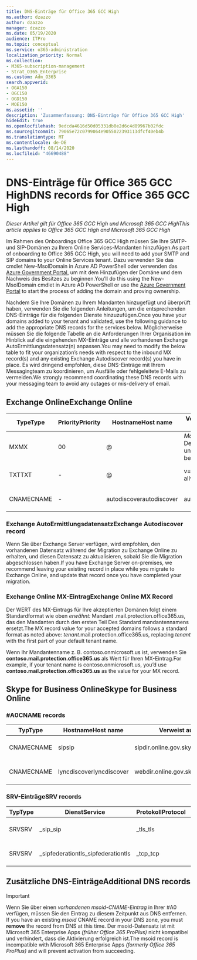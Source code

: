 ```yaml
---
title: DNS-Einträge für Office 365 GCC High
ms.author: dzazzo
author: dzazzo
manager: dzazzo
ms.date: 05/19/2020
audience: ITPro
ms.topic: conceptual
ms.service: o365-administration
localization_priority: Normal
ms.collection:
- M365-subscription-management
- Strat_O365_Enterprise
ms.custom: Adm_O365
search.appverid:
- OGA150
- OGC150
- OGD150
- MOE150
ms.assetid: ''
description: 'Zusammenfassung: DNS-Einträge für Office 365 GCC High'
hideEdit: true
ms.openlocfilehash: 9edcda4616d50d05331db0e2d6c4d89967b02fdc
ms.sourcegitcommit: 79065e72c0799064e9055022393113dfcf40eb4b
ms.translationtype: MT
ms.contentlocale: de-DE
ms.lasthandoff: 08/14/2020
ms.locfileid: "46690488"
---
```

# <a name="dns-records-for-office-365-gcc-high"></a><span data-ttu-id="bf62f-103">DNS-Einträge für Office 365 GCC High</span><span class="sxs-lookup"><span data-stu-id="bf62f-103">DNS records for Office 365 GCC High</span></span>

<span data-ttu-id="bf62f-104">*Dieser Artikel gilt für Office 365 GCC High und Microsoft 365 GCC High*</span><span class="sxs-lookup"><span data-stu-id="bf62f-104">*This article applies to Office 365 GCC High and Microsoft 365 GCC High*</span></span>

<span data-ttu-id="bf62f-105">Im Rahmen des Onboardings Office 365 GCC High müssen Sie Ihre SMTP- und SIP-Domänen zu Ihrem Online Services-Mandanten hinzufügen.</span><span class="sxs-lookup"><span data-stu-id="bf62f-105">As part of onboarding to Office 365 GCC High, you will need to add your SMTP and SIP domains to your Online Services tenant.</span></span>  <span data-ttu-id="bf62f-106">Dazu verwenden Sie das cmdlet New-MsolDomain in Azure AD PowerShell oder verwenden das [Azure Government Portal,](https://portal.azure.us) um mit dem Hinzufügen der Domäne und dem Nachweis des Besitzes zu beginnen.</span><span class="sxs-lookup"><span data-stu-id="bf62f-106">You’ll do this using the New-MsolDomain cmdlet in Azure AD PowerShell or use the [Azure Government Portal](https://portal.azure.us) to start the process of adding the domain and proving ownership.</span></span>

<span data-ttu-id="bf62f-107">Nachdem Sie Ihre Domänen zu Ihrem Mandanten hinzugefügt und überprüft haben, verwenden Sie die folgenden Anleitungen, um die entsprechenden DNS-Einträge für die folgenden Dienste hinzuzufügen.</span><span class="sxs-lookup"><span data-stu-id="bf62f-107">Once you have your domains added to your tenant and validated, use the following guidance to add the appropriate DNS records for the services below.</span></span>  <span data-ttu-id="bf62f-108">Möglicherweise müssen Sie die folgende Tabelle an die Anforderungen Ihrer Organisation im Hinblick auf die eingehenden MX-Einträge und alle vorhandenen Exchange AutoErmittlungsdatensatz(n) anpassen.</span><span class="sxs-lookup"><span data-stu-id="bf62f-108">You may need to modify the below table to fit your organization’s needs with respect to the inbound MX record(s) and any existing Exchange Autodiscover record(s) you have in place.</span></span>  <span data-ttu-id="bf62f-109">Es wird dringend empfohlen, diese DNS-Einträge mit Ihrem Messagingteam zu koordinieren, um Ausfälle oder fehlgeleitete E-Mails zu vermeiden.</span><span class="sxs-lookup"><span data-stu-id="bf62f-109">We strongly recommend coordinating these DNS records with your messaging team to avoid any outages or mis-delivery of email.</span></span>

## <a name="exchange-online"></a><span data-ttu-id="bf62f-110">Exchange Online</span><span class="sxs-lookup"><span data-stu-id="bf62f-110">Exchange Online</span></span>

| <span data-ttu-id="bf62f-111">Type</span><span class="sxs-lookup"><span data-stu-id="bf62f-111">Type</span></span> | <span data-ttu-id="bf62f-112">Priority</span><span class="sxs-lookup"><span data-stu-id="bf62f-112">Priority</span></span> | <span data-ttu-id="bf62f-113">Hostname</span><span class="sxs-lookup"><span data-stu-id="bf62f-113">Host name</span></span> | <span data-ttu-id="bf62f-114">Verweist auf Adresse oder Wert</span><span class="sxs-lookup"><span data-stu-id="bf62f-114">Points to address or value</span></span> | <span data-ttu-id="bf62f-115">TTL</span><span class="sxs-lookup"><span data-stu-id="bf62f-115">TTL</span></span> |
| --- | --- | --- | --- | --- |
| <span data-ttu-id="bf62f-116">MX</span><span class="sxs-lookup"><span data-stu-id="bf62f-116">MX</span></span> | <span data-ttu-id="bf62f-117">0</span><span class="sxs-lookup"><span data-stu-id="bf62f-117">0</span></span> | @ | <span data-ttu-id="bf62f-118">*Mandant*.mail.protection.office365.us (weitere Details finden Sie unten)</span><span class="sxs-lookup"><span data-stu-id="bf62f-118">*tenant*.mail.protection.office365.us (see below for additional details)</span></span> | <span data-ttu-id="bf62f-119">1 Hour</span><span class="sxs-lookup"><span data-stu-id="bf62f-119">1 Hour</span></span> |
| <span data-ttu-id="bf62f-120">TXT</span><span class="sxs-lookup"><span data-stu-id="bf62f-120">TXT</span></span> | - | @ | <span data-ttu-id="bf62f-121">v=spf1 include:spf.protection.office365.us -all</span><span class="sxs-lookup"><span data-stu-id="bf62f-121">v=spf1 include:spf.protection.office365.us -all</span></span> | <span data-ttu-id="bf62f-122">1 Hour</span><span class="sxs-lookup"><span data-stu-id="bf62f-122">1 Hour</span></span> |
| <span data-ttu-id="bf62f-123">CNAME</span><span class="sxs-lookup"><span data-stu-id="bf62f-123">CNAME</span></span> | - | <span data-ttu-id="bf62f-124">autodiscover</span><span class="sxs-lookup"><span data-stu-id="bf62f-124">autodiscover</span></span> | <span data-ttu-id="bf62f-125">autodiscover.office365.us</span><span class="sxs-lookup"><span data-stu-id="bf62f-125">autodiscover.office365.us</span></span> | <span data-ttu-id="bf62f-126">1 Hour</span><span class="sxs-lookup"><span data-stu-id="bf62f-126">1 Hour</span></span> |

### <a name="exchange-autodiscover-record"></a><span data-ttu-id="bf62f-127">Exchange AutoErmittlungsdatensatz</span><span class="sxs-lookup"><span data-stu-id="bf62f-127">Exchange Autodiscover record</span></span>

<span data-ttu-id="bf62f-128">Wenn Sie über Exchange Server verfügen, wird empfohlen, den vorhandenen Datensatz während der Migration zu Exchange Online zu erhalten, und diesen Datensatz zu aktualisieren, sobald Sie die Migration abgeschlossen haben.</span><span class="sxs-lookup"><span data-stu-id="bf62f-128">If you have Exchange Server on-premises, we recommend leaving your existing record in place while you migrate to Exchange Online, and update that record once you have completed your migration.</span></span> 

### <a name="exchange-online-mx-record"></a><span data-ttu-id="bf62f-129">Exchange Online MX-Eintrag</span><span class="sxs-lookup"><span data-stu-id="bf62f-129">Exchange Online MX Record</span></span>

<span data-ttu-id="bf62f-130">Der WERT des MX-Eintrags für Ihre akzeptierten Domänen folgt einem  Standardformat wie oben *erwähnt:* Mandant .mail.protection.office365.us, das den Mandanten durch den ersten Teil Des Standard mandantennamens ersetzt.</span><span class="sxs-lookup"><span data-stu-id="bf62f-130">The MX record value for your accepted domains follows a standard format as noted above: *tenant*.mail.protection.office365.us, replacing *tenant* with the first part of your default tenant name.</span></span>

<span data-ttu-id="bf62f-131">Wenn Ihr Mandantenname z. B. contoso.onmicrosoft.us ist, verwenden Sie **contoso.mail.protection.office365.us** als Wert für Ihren MX-Eintrag.</span><span class="sxs-lookup"><span data-stu-id="bf62f-131">For example, if your tenant name is contoso.onmicrosoft.us, you’d use **contoso.mail.protection.office365.us** as the value for your MX record.</span></span>

## <a name="skype-for-business-online"></a><span data-ttu-id="bf62f-132">Skype for Business Online</span><span class="sxs-lookup"><span data-stu-id="bf62f-132">Skype for Business Online</span></span>

### <a name="cname-records"></a><span data-ttu-id="bf62f-133">#A0</span><span class="sxs-lookup"><span data-stu-id="bf62f-133">CNAME records</span></span>

| <span data-ttu-id="bf62f-134">Typ</span><span class="sxs-lookup"><span data-stu-id="bf62f-134">Type</span></span> | <span data-ttu-id="bf62f-135">Hostname</span><span class="sxs-lookup"><span data-stu-id="bf62f-135">Host name</span></span> | <span data-ttu-id="bf62f-136">Verweist auf Adresse oder Wert</span><span class="sxs-lookup"><span data-stu-id="bf62f-136">Points to address or value</span></span> | <span data-ttu-id="bf62f-137">TTL</span><span class="sxs-lookup"><span data-stu-id="bf62f-137">TTL</span></span> |
| --- | --- | --- | --- |
| <span data-ttu-id="bf62f-138">CNAME</span><span class="sxs-lookup"><span data-stu-id="bf62f-138">CNAME</span></span> | <span data-ttu-id="bf62f-139">sip</span><span class="sxs-lookup"><span data-stu-id="bf62f-139">sip</span></span> | <span data-ttu-id="bf62f-140">sipdir.online.gov.skypeforbusiness.us</span><span class="sxs-lookup"><span data-stu-id="bf62f-140">sipdir.online.gov.skypeforbusiness.us</span></span> | <span data-ttu-id="bf62f-141">1 Hour</span><span class="sxs-lookup"><span data-stu-id="bf62f-141">1 Hour</span></span> |
| <span data-ttu-id="bf62f-142">CNAME</span><span class="sxs-lookup"><span data-stu-id="bf62f-142">CNAME</span></span> | <span data-ttu-id="bf62f-143">lyncdiscover</span><span class="sxs-lookup"><span data-stu-id="bf62f-143">lyncdiscover</span></span> | <span data-ttu-id="bf62f-144">webdir.online.gov.skypeforbusiness.us</span><span class="sxs-lookup"><span data-stu-id="bf62f-144">webdir.online.gov.skypeforbusiness.us</span></span> | <span data-ttu-id="bf62f-145">1 Hour</span><span class="sxs-lookup"><span data-stu-id="bf62f-145">1 Hour</span></span> |

### <a name="srv-records"></a><span data-ttu-id="bf62f-146">SRV-Einträge</span><span class="sxs-lookup"><span data-stu-id="bf62f-146">SRV records</span></span>

| <span data-ttu-id="bf62f-147">Typ</span><span class="sxs-lookup"><span data-stu-id="bf62f-147">Type</span></span> | <span data-ttu-id="bf62f-148">Dienst</span><span class="sxs-lookup"><span data-stu-id="bf62f-148">Service</span></span> | <span data-ttu-id="bf62f-149">Protokoll</span><span class="sxs-lookup"><span data-stu-id="bf62f-149">Protocol</span></span> | <span data-ttu-id="bf62f-150">Port</span><span class="sxs-lookup"><span data-stu-id="bf62f-150">Port</span></span> | <span data-ttu-id="bf62f-151">Schriftbreite</span><span class="sxs-lookup"><span data-stu-id="bf62f-151">Weight</span></span> | <span data-ttu-id="bf62f-152">Priorität</span><span class="sxs-lookup"><span data-stu-id="bf62f-152">Priority</span></span> | <span data-ttu-id="bf62f-153">Name</span><span class="sxs-lookup"><span data-stu-id="bf62f-153">Name</span></span> | <span data-ttu-id="bf62f-154">Ziel</span><span class="sxs-lookup"><span data-stu-id="bf62f-154">Target</span></span> | <span data-ttu-id="bf62f-155">TTL</span><span class="sxs-lookup"><span data-stu-id="bf62f-155">TTL</span></span> |
| --- | --- | --- | --- | --- | --- | --- | --- | --- |
| <span data-ttu-id="bf62f-156">SRV</span><span class="sxs-lookup"><span data-stu-id="bf62f-156">SRV</span></span> | <span data-ttu-id="bf62f-157">\_sip</span><span class="sxs-lookup"><span data-stu-id="bf62f-157">\_sip</span></span> | <span data-ttu-id="bf62f-158">\_tls</span><span class="sxs-lookup"><span data-stu-id="bf62f-158">\_tls</span></span> | <span data-ttu-id="bf62f-159">443</span><span class="sxs-lookup"><span data-stu-id="bf62f-159">443</span></span> | <span data-ttu-id="bf62f-160">1</span><span class="sxs-lookup"><span data-stu-id="bf62f-160">1</span></span> | <span data-ttu-id="bf62f-161">100</span><span class="sxs-lookup"><span data-stu-id="bf62f-161">100</span></span> | @ | <span data-ttu-id="bf62f-162">sipdir.online.gov.skypeforbusiness.us</span><span class="sxs-lookup"><span data-stu-id="bf62f-162">sipdir.online.gov.skypeforbusiness.us</span></span> | <span data-ttu-id="bf62f-163">1 Hour</span><span class="sxs-lookup"><span data-stu-id="bf62f-163">1 Hour</span></span> |
| <span data-ttu-id="bf62f-164">SRV</span><span class="sxs-lookup"><span data-stu-id="bf62f-164">SRV</span></span> | <span data-ttu-id="bf62f-165">\_sipfederationtls</span><span class="sxs-lookup"><span data-stu-id="bf62f-165">\_sipfederationtls</span></span> | <span data-ttu-id="bf62f-166">\_tcp</span><span class="sxs-lookup"><span data-stu-id="bf62f-166">\_tcp</span></span> | <span data-ttu-id="bf62f-167">5061</span><span class="sxs-lookup"><span data-stu-id="bf62f-167">5061</span></span> | <span data-ttu-id="bf62f-168">1</span><span class="sxs-lookup"><span data-stu-id="bf62f-168">1</span></span> | <span data-ttu-id="bf62f-169">100</span><span class="sxs-lookup"><span data-stu-id="bf62f-169">100</span></span> | @ | <span data-ttu-id="bf62f-170">sipfed.online.gov.skypeforbusiness.us</span><span class="sxs-lookup"><span data-stu-id="bf62f-170">sipfed.online.gov.skypeforbusiness.us</span></span> | <span data-ttu-id="bf62f-171">1 Hour</span><span class="sxs-lookup"><span data-stu-id="bf62f-171">1 Hour</span></span> |

## <a name="additional-dns-records"></a><span data-ttu-id="bf62f-172">Zusätzliche DNS-Einträge</span><span class="sxs-lookup"><span data-stu-id="bf62f-172">Additional DNS records</span></span>

> [!IMPORTANT]
> <span data-ttu-id="bf62f-173">Wenn Sie über einen *vorhandenen msoid-CNAME-Eintrag* in Ihrer #A0 verfügen, müssen Sie den Eintrag zu diesem Zeitpunkt aus DNS entfernen. </span><span class="sxs-lookup"><span data-stu-id="bf62f-173">If you have an existing *msoid* CNAME record in your DNS zone, you must **remove** the record from DNS at this time.</span></span>  <span data-ttu-id="bf62f-174">Der msoid-Datensatz ist mit Microsoft 365 Enterprise Apps *(früher Office 365 ProPlus)* nicht kompatibel und verhindert, dass die Aktivierung erfolgreich ist.</span><span class="sxs-lookup"><span data-stu-id="bf62f-174">The msoid record is incompatible with Microsoft 365 Enterprise Apps *(formerly Office 365 ProPlus)* and will prevent activation from succeeding.</span></span>
